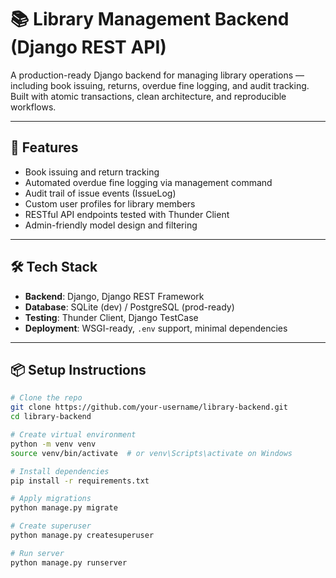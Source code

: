 # 📚 Library Management Backend (Django REST API)

A production-ready Django backend for managing library operations — including book issuing, returns, overdue fine logging, and audit tracking. Built with atomic transactions, clean architecture, and reproducible workflows.

---

## 🚀 Features

- Book issuing and return tracking
- Automated overdue fine logging via management command
- Audit trail of issue events (IssueLog)
- Custom user profiles for library members
- RESTful API endpoints tested with Thunder Client
- Admin-friendly model design and filtering

---

## 🛠️ Tech Stack

- **Backend**: Django, Django REST Framework
- **Database**: SQLite (dev) / PostgreSQL (prod-ready)
- **Testing**: Thunder Client, Django TestCase
- **Deployment**: WSGI-ready, `.env` support, minimal dependencies

---

## 📦 Setup Instructions

```bash
# Clone the repo
git clone https://github.com/your-username/library-backend.git
cd library-backend

# Create virtual environment
python -m venv venv
source venv/bin/activate  # or venv\Scripts\activate on Windows

# Install dependencies
pip install -r requirements.txt

# Apply migrations
python manage.py migrate

# Create superuser
python manage.py createsuperuser

# Run server
python manage.py runserver
